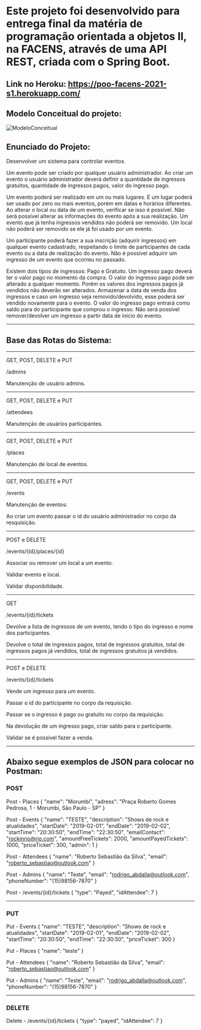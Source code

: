 # Este projeto foi desenvolvido para entrega final da matéria de programação orientada a objetos II, na FACENS, através de uma API REST, criada com o Spring Boot.

## Link no Heroku: https://poo-facens-2021-s1.herokuapp.com/

## Modelo Conceitual do projeto:

![ModeloConceitual](https://github.com/RodrigoAbdalla/ProjetoLab-AC1-Individual/blob/main/ModeloConceitual.png)

## Enunciado do Projeto:

Desenvolver um sistema para controlar eventos.

Um evento pode ser criado por qualquer usuário administrador. Ao criar um evento o usuário administrador deverá definir a quantidade de ingressos gratuitos, quantidade de ingressos pagos, valor do ingresso pago.

Um evento poderá ser realizado em um ou mais lugares. E um lugar poderá ser usado por zero ou mais eventos, porém em datas e horários diferentes. Ao alterar o local ou data de um evento, verificar se isso é possível. Não será possível alterar as informações do evento após a sua realização. Um evento que já tenha ingressos vendidos não poderá ser removido. Um local não poderá ser removido se ele já foi usado por um evento.

Um participante poderá fazer a sua inscrição (adquirir ingressos) em qualquer evento cadastrado, respeitando o limite de participantes de cada evento ou a data de realização do evento. Não é possível adquirir um ingresso de um evento que ocorreu no passado.

Existem dois tipos de ingressos: Pago e Gratuito. Um ingresso pago deverá ter o valor pago no momento da compra. O valor do ingresso pago pode ser alterado a qualquer momento. Porém os valores dos ingressos pagos já vendidos não deverão ser alterados. Armazenar a data de venda dos ingressos e caso um ingresso seja removido/devolvido, esse poderá ser vendido novamente para o evento. O valor do ingresso pago entrará como saldo para do participante que comprou o ingresso. Não será possível remover/devolver um ingresso a partir data de início do evento.

---------------------------------------------------------------

## Base das Rotas do Sistema:

---

GET, POST, DELETE e PUT

/admins

Manutenção de usuário admins.

---

GET, POST, DELETE e PUT

/attendees

Manutenção de usuários participantes.

---

GET, POST, DELETE e PUT

/places

Manutenção de local de eventos.

---

GET, POST, DELETE e PUT

/events

Manutenção de eventos:

Ao criar um evento passar o id do usuário administrador no corpo da resquisição.

---

POST e DELETE

/events/{id}/places/{id}

Associar ou remover um local a um evento.

Validar evento e local.

Validar disponibilidade.

---

GET

/events/{id}/tickets

Devolve a lista de ingressos de um evento, tendo o tipo do ingresso e nome dos participantes.

Devolve o total de ingressos pagos, total de ingressos gratuitos, total de ingressos pagos já vendidos, total de ingressos gratuitos já vendidos.

---

POST e DELETE

/events/{id}/tickets

Vende um ingresso para um evento.

Passar o id do participante no corpo da requisição.

Passar se o ingresso é pago ou gratuito no corpo da requisição.

Na devolução de um ingresso pago, criar saldo para o participante.

Validar se é possível fazer a venda.

---

## Abaixo segue exemplos de JSON para colocar no Postman:
 
### POST 

Post - Places
{
            "name": "Morumbi",
            "adress": "Praça Roberto Gomes Pedrosa, 1 - Morumbi, São Paulo - SP"
}


Post - Events
{
            "name": "TESTE",
            "description": "Shows de rock e atualidades",
            "startDate": "2019-02-01",
            "endDate": "2019-02-02",
            "startTime": "20:30:50",
            "endTime": "22:30:50",
            "emailContact": "rockinrio@rio.com",
            "amountFreeTickets": 2000,
            "amountPayedTickets": 1000,
            "priceTicket": 300,
            "admin": 1
}

Post - Attendees
{
            "name": "Roberto Sebastião da Silva",
            "email": "roberto_sebastiao@outlook.com"
}


Post -  Admins
{
            "name": "Teste",
            "email": "rodrigo_abdalla@outlook.com",
            "phoneNumber": "(15)98156-7870"
}


Post - /events/{id}/tickets 
{
            "type": "Payed",
            "idAttendee": 7
}

-----------------------------------------------------------

### PUT

Put - Events
{
            "name": "TESTE",
            "description": "Shows de rock e atualidades",
            "startDate": "2019-02-01",
            "endDate": "2019-02-02",
            "startTime": "20:30:50",
            "endTime": "22:30:50",
            "priceTicket": 300
}

Put - Places
{
            "name": "teste"
}


Put - Attendees
{
            "name": "Roberto Sebastião da Silva",
            "email": "roberto_sebastiao@outlook.com"
}


Put -  Admins
{
            "name": "Teste",
            "email": "rodrigo_abdalla@outlook.com",
            "phoneNumber": "(15)98156-7870"
}


-----------------------------
### DELETE

Delete - /events/{id}/tickets 
{
            "type": "payed",
            "idAttendee": 7
}

 

 
